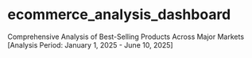 # ecommerce_analysis_dashboard
Comprehensive Analysis of Best-Selling Products Across Major Markets [Analysis Period: January 1, 2025 - June 10, 2025]
